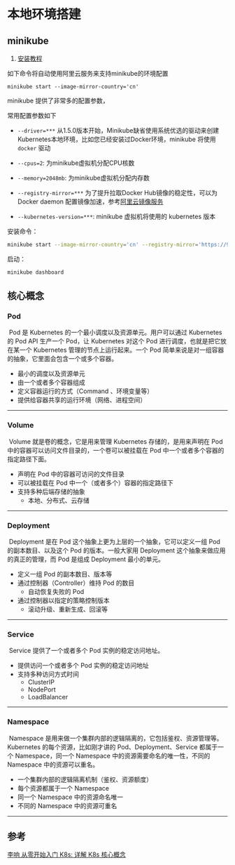 # 本地环境搭建

## minikube

1. [安装教程](http://soulmz.me/2020/04/29/minikube-installed-for-mac/)

如下命令将自动使用阿里云服务来支持minikube的环境配置

```
minikube start --image-mirror-country='cn'
```

minikube 提供了非常多的配置参数，

常用配置参数如下

- `--driver=***` 从1.5.0版本开始，Minikube缺省使用系统优选的驱动来创建Kubernetes本地环境，比如您已经安装过Docker环境，minikube 将使用 `docker` 驱动

- `--cpus=2`: 为minikube虚拟机分配CPU核数

- `--memory=2048mb`: 为minikube虚拟机分配内存数

- `--registry-mirror=***` 为了提升拉取Docker Hub镜像的稳定性，可以为 Docker daemon 配置镜像加速，参考[阿里云镜像服务](https://cr.console.aliyun.com/cn-hangzhou/instances/mirrors)

- `--kubernetes-version=***`: minikube 虚拟机将使用的 kubernetes 版本



安装命令： 

```sh
minikube start --image-mirror-country='cn' --registry-mirror='https://9sznap3j.mirror.aliyuncs.com'
```



启动：

```sh
minikube dashboard
```



## 核心概念

### Pod

​	Pod 是 Kubernetes 的一个最小调度以及资源单元。用户可以通过 Kubernetes 的 Pod API 生产一个 Pod，让 Kubernetes 对这个 Pod 进行调度，也就是把它放在某一个 Kubernetes 管理的节点上运行起来。一个 Pod 简单来说是对一组容器的抽象，它里面会包含一个或多个容器。

+ 最小的调度以及资源单元
+ 由一个或者多个容器组成
+ 定义容器运行的方式（Command 、环境变量等）
+ 提供给容器共享的运行环境（网络、进程空间）

---



### Volume

​	Volume 就是卷的概念，它是用来管理 Kubernetes 存储的，是用来声明在 Pod 中的容器可以访问文件目录的，一个卷可以被挂载在 Pod 中一个或者多个容器的指定路径下面。

+ 声明在 Pod 中的容器可访问的文件目录
+ 可以被挂载在 Pod 中一个（或者多个）容器的指定路径下
+ 支持多种后端存储的抽象
  + 本地、分布式、云存储

---



### Deployment

​	Deployment 是在 Pod 这个抽象上更为上层的一个抽象，它可以定义一组 Pod 的副本数目、以及这个 Pod 的版本。一般大家用 Deployment 这个抽象来做应用的真正的管理，而 Pod 是组成 Deployment 最小的单元。

+ 定义一组 Pod 的副本数目、版本等
+ 通过控制器（Controller）维持 Pod 的数目
  + 自动恢复失败的 Pod
+ 通过控制器以指定的策略控制版本
  + 滚动升级、重新生成、回滚等

---



### Service

​	Service 提供了一个或者多个 Pod 实例的稳定访问地址。

+ 提供访问一个或者多个 Pod 实例的稳定访问地址
+ 支持多种访问方式时间
  + ClusterIP
  + NodePort
  + LoadBalancer

---



### Namespace

​	Namespace 是用来做一个集群内部的逻辑隔离的，它包括鉴权、资源管理等。Kubernetes 的每个资源，比如刚才讲的 Pod、Deployment、Service 都属于一个 Namespace，同一个 Namespace 中的资源需要命名的唯一性，不同的 Namespace 中的资源可以重名。

+ 一个集群内部的逻辑隔离机制（鉴权、资源额度）
+ 每个资源都属于一个 Namespace
+ 同一个 Namespace 中的资源命名唯一
+ 不同的 Namespace 中的资源可重名

---





## 参考

[李响    从零开始入门 K8s:  详解 K8s 核心概念](https://www.infoq.cn/article/knmavdo3jxs3qpkqtzbw)

